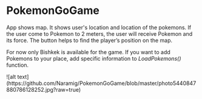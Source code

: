 # PokemonGoGame

App shows map. It shows user's location and location of the pokemons.
If the user come to Pokemon to 2 meters, the user will receive Pokemon and its force. The button helps to find the player’s position on the map.

For now only Bishkek is available for the game.
If you want to add Pokemons to your place, add specific information to <i>LoadPokemons()</i> function. 

<p align="center">
  <https://github.com/Naramig/PokemonGoGame/blob/master/photo5440847880786128252.jpg" width="350" title="screen">
</p>
![alt text](https://github.com/Naramig/PokemonGoGame/blob/master/photo5440847880786128252.jpg?raw=true)
